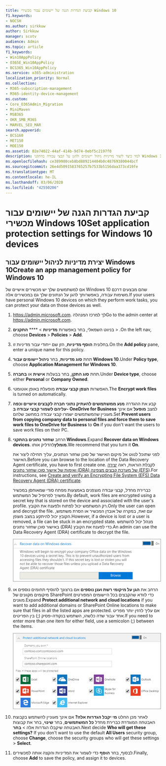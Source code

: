 ```yaml
---
title: קביעת הגדרות הגנה של יישומים עבור מכשירי Windows 10
f1.keywords:
- NOCSH
ms.author: sirkkuw
author: Sirkkuw
manager: scotv
audience: Admin
ms.topic: article
f1_keywords:
- Win10AppPolicy
- O365E_Win10AppPolicy
- BCS365_Win10AppPolicy
ms.service: o365-administration
localization_priority: Normal
ms.collection:
- M365-subscription-management
- M365-identity-device-management
ms.custom:
- Core_O365Admin_Migration
- MiniMaven
- MSB365
- OKR_SMB_M365
- MARVEL_SEO_MAR
search.appverid:
- BCS160
- MET150
- MOE150
ms.assetid: 02e74022-44af-414b-9d74-0ebf5c2197f0
description: למד כיצד ליצור מדיניות ניהול יישומים ולהגן על קבצי עבודה בהתקני Windows 10 האישיים של המשתמשים שלך.
ms.openlocfilehash: ce389980ceb8bd889214404b0c48769380044bcf
ms.sourcegitcommit: 26e4d5091583765257b7533b5156daa373cd19fe
ms.translationtype: MT
ms.contentlocale: he-IL
ms.lasthandoff: 03/06/2020
ms.locfileid: "42550206"
---
```

# <a name="set-application-protection-settings-for-windows-10-devices"></a><span data-ttu-id="75e4c-103">קביעת הגדרות הגנה של יישומים עבור מכשירי Windows 10</span><span class="sxs-lookup"><span data-stu-id="75e4c-103">Set application protection settings for Windows 10 devices</span></span>

## <a name="create-an-app-management-policy-for-windows-10"></a><span data-ttu-id="75e4c-104">יצירת מדיניות לניהול יישומים עבור Windows 10</span><span class="sxs-lookup"><span data-stu-id="75e4c-104">Create an app management policy for Windows 10</span></span>

<span data-ttu-id="75e4c-105">אם למשתמשים שלך יש מכשירים אישיים של Windows 10 שהם מבצעים דרכם משימות עבודה, באפשרותך להגן על הנתונים שלך גם במכשירים אלה.</span><span class="sxs-lookup"><span data-stu-id="75e4c-105">If your users have personal Windows 10 devices on which they perform work tasks, you can protect your data on those devices as well.</span></span>
  
1. <span data-ttu-id="75e4c-106"><a href="https://go.microsoft.com/fwlink/p/?linkid=837890" target="_blank">https://admin.microsoft.com</a>. לך למרכז המנהלה</span><span class="sxs-lookup"><span data-stu-id="75e4c-106">Go to the admin center at <a href="https://go.microsoft.com/fwlink/p/?linkid=837890" target="_blank">https://admin.microsoft.com</a>.</span></span> 
    
2. <span data-ttu-id="75e4c-107">בניווט השמאלי, בחר באפשרות **מדיניות** \> \*\*\*\* **התקנים** \> .</span><span class="sxs-lookup"><span data-stu-id="75e4c-107">On the left nav, choose **Devices** \> **Policies** \> **Add**.</span></span>

3. <span data-ttu-id="75e4c-108">בחלונית **הוסף מדיניות**, הזן שם ייחודי עבור מדיניות זו.</span><span class="sxs-lookup"><span data-stu-id="75e4c-108">On the **Add policy** pane, enter a unique name for this policy.</span></span> 
    
4. <span data-ttu-id="75e4c-109">תחת **סוג מדיניות**, בחר **ניהול יישומים עבור Windows 10**.</span><span class="sxs-lookup"><span data-stu-id="75e4c-109">Under **Policy type**, choose **Application Management for Windows 10**.</span></span>
    
5. <span data-ttu-id="75e4c-110">תחת **סוג התקן**, בחר בבעלות **אישית** או **בחברה**.</span><span class="sxs-lookup"><span data-stu-id="75e4c-110">Under **Device type**, choose either **Personal** or **Company Owned**.</span></span>
    
6. <span data-ttu-id="75e4c-111">האפשרות **הצפן קבצי עבודה** מופעלת באופן אוטומטי.</span><span class="sxs-lookup"><span data-stu-id="75e4c-111">The **Encrypt work files** is turned on automatically.</span></span> 
    
7. <span data-ttu-id="75e4c-112">קבע את ההגדרה **מנע ממשתמשים להעתיק נתוני חברה לקבצים אישיים וכפה עליהם לשמור קבצי עבודה ב- OneDrive for Business** למצב **מופעל** אם אינך מעוניין שהמשתמשים ישמרו קבצי עבודה במחשב שלהם.</span><span class="sxs-lookup"><span data-stu-id="75e4c-112">Set **Prevent users from copying company data to personal files and force them to save work files to OneDrive for Business** to **On** if you don't want the users to save work files on their PC.</span></span> 
    
9. <span data-ttu-id="75e4c-113">הרחב **שחזור נתונים בהתקני Windows**.</span><span class="sxs-lookup"><span data-stu-id="75e4c-113">Expand **Recover data on Windows devices**.</span></span> <span data-ttu-id="75e4c-114">**מומלץ**להדליק אותו.</span><span class="sxs-lookup"><span data-stu-id="75e4c-114">We recommend that you turn it **On**.</span></span>
    
    <span data-ttu-id="75e4c-115">לפני שתוכל לנווט אל מיקום האישור של סוכן שחזור הנתונים, עליך תחילה ליצור את האישור.</span><span class="sxs-lookup"><span data-stu-id="75e4c-115">Before you can browse to the location of the Data Recovery Agent certificate, you have to first create one.</span></span> <span data-ttu-id="75e4c-116">לקבלת הוראות, ראה [יצירה ואימות של אישור סוכן שחזור נתונים (DRA) של מערכת קבצים מצפינה (EFS](https://go.microsoft.com/fwlink/p/?linkid=853700)).</span><span class="sxs-lookup"><span data-stu-id="75e4c-116">For instructions, see [Create and verify an Encrypting File System (EFS) Data Recovery Agent (DRA) certificate](https://go.microsoft.com/fwlink/p/?linkid=853700).</span></span>
    
    <span data-ttu-id="75e4c-117">כברירת מחדל, קבצי עבודה מוצפנים באמצעות מפתח סודי שמאוחסן במכשיר ומשויך לפרופיל של המשתמש.</span><span class="sxs-lookup"><span data-stu-id="75e4c-117">By default, work files are encrypted using a secret key that is stored on the device and associated with the user's profile.</span></span> <span data-ttu-id="75e4c-118">רק המשתמש יכול לפתוח ולפענח את הקובץ.</span><span class="sxs-lookup"><span data-stu-id="75e4c-118">Only the user can open and decrypt the file.</span></span> <span data-ttu-id="75e4c-119">עם זאת, במקרה של אובדן המכשיר או הסרת משתמש, הקובץ יכול להיתקע במצב מוצפן.</span><span class="sxs-lookup"><span data-stu-id="75e4c-119">However, if a device is lost or a user is removed, a file can be stuck in an encrypted state.</span></span> <span data-ttu-id="75e4c-120">מנהל יכול להשתמש באישור סוכן שחזור נתונים (DRA) כדי לפענח את הקובץ.</span><span class="sxs-lookup"><span data-stu-id="75e4c-120">An admin can use the Data Recovery Agent (DRA) certificate to decrypt the file.</span></span>
    
    ![Browse to Data Recovery Agent certificate.](../media/7d7d664f-b72f-4293-a3e7-d0fa7371366c.png)
  
10. <span data-ttu-id="75e4c-122">הרחב את **הגן על מיקומי רשת וענן נוספים** אם ברצונך להוסיף תחומים נוספים או מיקומים מקוונים של SharePoint כדי לוודא שהקבצים בכל היישומים המפורטים מוגנים.</span><span class="sxs-lookup"><span data-stu-id="75e4c-122">Expand **Protect additional network and cloud locations** if you want to add additional domains or SharePoint Online locations to make sure that files in all the listed apps are protected.</span></span> <span data-ttu-id="75e4c-123">אם עליך להזין יותר מפריט אחד עבור שדה כלשהו, השתמש בנקודה-פסיק (;) בין הפריטים.</span><span class="sxs-lookup"><span data-stu-id="75e4c-123">If you need to enter more than one item for either field, use a semicolon (;) between the items.</span></span>
    
    ![Expand Protect additional network and cloud locations, and enter domains or SharePoint Online sites you own.](../media/7afaa0c7-ba53-456d-8c61-312c45e09625.png)
  
11. <span data-ttu-id="75e4c-p105">לאחר מכן החלט **מי יקבל הגדרות אלה?** אם אינך מעוניין להשתמש בקבוצת האבטחה המוגדרת כברירת מחדל **כל המשתמשים**, בחר **שינוי**, בחר את קבוצות האבטחה שיקבלו הגדרות אלה \> **בחר**.</span><span class="sxs-lookup"><span data-stu-id="75e4c-p105">Next decide **Who will get these settings?** If you don't want to use the default **All Users** security group, choose **Change**, choose the security groups who will get these settings \> **Select**.</span></span>
    
12. <span data-ttu-id="75e4c-127">לבסוף, בחר **הוסף** כדי לשמור את המדיניות והקצה אותה למכשירים.</span><span class="sxs-lookup"><span data-stu-id="75e4c-127">Finally, choose **Add** to save the policy, and assign it to devices.</span></span> 
